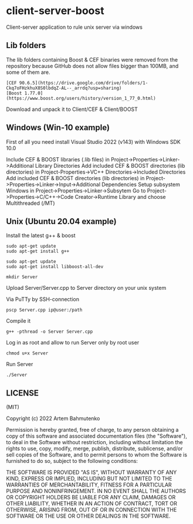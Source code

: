 client-server-boost
==============================================
Client-server application to rule unix server via windows

Lib folders
-----------

The lib folders containing Boost & CEF binaries were removed from the repository because
GitHub does not allow files bigger than 100MB, and some of them are.

```
[CEF 90.6.5](https://drive.google.com/drive/folders/1-Ckq7oFHzkhuX8S0lbdqZ-AL--_arrdq?usp=sharing)
[Boost 1.77.0](https://www.boost.org/users/history/version_1_77_0.html)
```

Download and unpack it to Client/CEF & Client/BOOST

Windows (Win-10 example)
-------

First of all you need install Visual Studio 2022 (v143) with Windows SDK 10.0

Include CEF & BOOST libraries (.lib files) in Project->Properties->Linker->Additional Library Directories
Add included CEF & BOOST directories (lib directories) in Project-Properties->VC++ Directories->Included Directories
Add included CEF & BOOST directories (lib directories) in Project->Properties->Linker->Input->Additional Dependencies
Setup subsystem Windows in Project->Properties->Linker->Subsytem
Go to Project->Properties->C/C++->Code Creator->Runtime Library and choose Multithreaded (/MT)


Unix (Ubuntu 20.04 example)
-------

Install the latest g++ & boost

```
sudo apt-get update
sudo apt-get install g++

sudo apt-get update
sudo apt-get install libboost-all-dev

mkdir Server
```

Upload Server/Server.cpp to Server directory on your unix system

Via PuTTy by SSH-connection
```
pscp Server.cpp ip@user:/path
```

Compile it
```
g++ -pthread -o Server Server.cpp
```

Log in as root and allow to run Server only by root user
```
chmod u+x Server
```

Run Server
```
./Server
```

LICENSE
-------
(MIT)

Copyright (c) 2022 Artem Bahmutenko

Permission is hereby granted, free of charge, to any person obtaining a copy of this software and associated documentation files (the "Software"), to deal in the Software without restriction, including without limitation the rights to use, copy, modify, merge, publish, distribute, sublicense, and/or sell copies of the Software, and to permit persons to whom the Software is furnished to do so, subject to the following conditions:

THE SOFTWARE IS PROVIDED "AS IS", WITHOUT WARRANTY OF ANY KIND, EXPRESS OR IMPLIED, INCLUDING BUT NOT LIMITED TO THE WARRANTIES OF MERCHANTABILITY, FITNESS FOR A PARTICULAR PURPOSE AND NONINFRINGEMENT. IN NO EVENT SHALL THE AUTHORS OR COPYRIGHT HOLDERS BE LIABLE FOR ANY CLAIM, DAMAGES OR OTHER LIABILITY, WHETHER IN AN ACTION OF CONTRACT, TORT OR OTHERWISE, ARISING FROM, OUT OF OR IN CONNECTION WITH THE SOFTWARE OR THE USE OR OTHER DEALINGS IN THE SOFTWARE.
